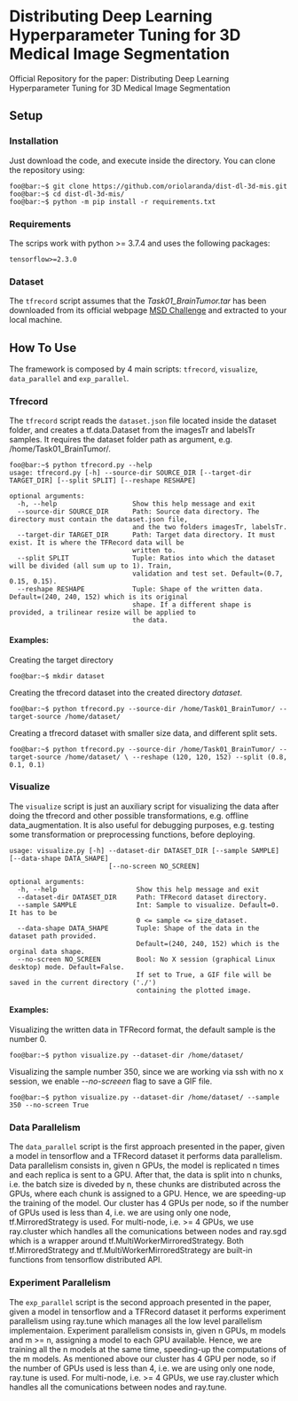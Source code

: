 # Distributing Deep Learning Hyperparameter Tuning for 3D Medical Image Segmentation
Official Repository for the paper: Distributing Deep Learning Hyperparameter Tuning for 3D Medical Image Segmentation 


## Setup
### Installation
Just download the code, and execute inside the directory. You can clone the repository using:
```console
foo@bar:~$ git clone https://github.com/oriolaranda/dist-dl-3d-mis.git
foo@bar:~$ cd dist-dl-3d-mis/
foo@bar:~$ python -m pip install -r requirements.txt
```

### Requirements

The scrips work with python >= 3.7.4 and uses the following packages:
```
tensorflow>=2.3.0
```
### Dataset

The `tfrecord` script assumes that the _Task01_BrainTumor.tar_ has been downloaded from its official webpage [MSD Challenge](http://medicaldecathlon.com/) and extracted to your local machine.

## How To Use
The framework is composed by 4 main scripts: `tfrecord`, `visualize`, `data_parallel` and `exp_parallel`.

### Tfrecord
The `tfrecord` script reads the `dataset.json` file located inside the dataset folder, and creates a tf.data.Dataset from the imagesTr and labelsTr samples. It requires the dataset folder path as argument, e.g. /home/Task01_BrainTumor/.

```console
foo@bar:~$ python tfrecord.py --help
usage: tfrecord.py [-h] --source-dir SOURCE_DIR [--target-dir TARGET_DIR] [--split SPLIT] [--reshape RESHAPE]

optional arguments:
  -h, --help                   Show this help message and exit
  --source-dir SOURCE_DIR      Path: Source data directory. The directory must contain the dataset.json file, 
                               and the two folders imagesTr, labelsTr.
  --target-dir TARGET_DIR      Path: Target data directory. It must exist. It is where the TFRecord data will be 
                               written to.
  --split SPLIT                Tuple: Ratios into which the dataset will be divided (all sum up to 1). Train, 
                               validation and test set. Default=(0.7, 0.15, 0.15).
  --reshape RESHAPE            Tuple: Shape of the written data. Default=(240, 240, 152) which is its original 
                               shape. If a different shape is provided, a trilinear resize will be applied to 
                               the data.
```
#### Examples:
Creating the target directory
```console
foo@bar:~$ mkdir dataset
```
Creating the tfrecord dataset into the created directory _dataset_.
```console
foo@bar:~$ python tfrecord.py --source-dir /home/Task01_BrainTumor/ --target-source /home/dataset/
```
Creating a tfrecord dataset with smaller size data, and different split sets.

```console
foo@bar:~$ python tfrecord.py --source-dir /home/Task01_BrainTumor/ --target-source /home/dataset/ \ --reshape (120, 120, 152) --split (0.8, 0.1, 0.1)
```

### Visualize
The `visualize` script is just an auxiliary script for visualizing the data after doing the tfrecord
and other possible transformations, e.g. offline data_augmentation. It is also useful for debugging
purposes, e.g. testing some transformation or preprocessing functions, before deploying.

```console
usage: visualize.py [-h] --dataset-dir DATASET_DIR [--sample SAMPLE] [--data-shape DATA_SHAPE] 
                         [--no-screen NO_SCREEN]

optional arguments:
  -h, --help                    Show this help message and exit
  --dataset-dir DATASET_DIR     Path: TFRecord dataset directory.
  --sample SAMPLE               Int: Sample to visualize. Default=0. It has to be 
                                0 <= sample <= size_dataset.
  --data-shape DATA_SHAPE       Tuple: Shape of the data in the dataset path provided. 
                                Default=(240, 240, 152) which is the orginal data shape.
  --no-screen NO_SCREEN         Bool: No X session (graphical Linux desktop) mode. Default=False. 
                                If set to True, a GIF file will be saved in the current directory ('./') 
                                containing the plotted image.

```
#### Examples:
Visualizing the written data in TFRecord format, the default sample is the number 0.
```console
foo@bar:~$ python visualize.py --dataset-dir /home/dataset/
```
Visualizing the sample number 350, since we are working via ssh with no x session, we enable _--no-screeen_ flag to save a GIF file.
```console
foo@bar:~$ python visualize.py --dataset-dir /home/dataset/ --sample 350 --no-screen True
```

### Data Parallelism
The `data_parallel` script is the first approach presented in the paper, given a model in tensorflow and a TFRecord dataset it performs data parallelism. 
Data parallelism consists in, given n GPUs, the model is replicated n times and each replica is sent to a GPU. After that, the data is split into n chunks, i.e. the batch size is diveded by n, these chunks are distributed across the GPUs, where each chunk is assigned to a GPU. Hence, we are speeding-up the training of the model.
Our cluster has 4 GPUs per node, so if the number of GPUs used is less than 4, i.e. we are using only one node, tf.MirroredStrategy is used. For multi-node, i.e. >= 4 GPUs, we use ray.cluster which handles all the comunications between nodes and ray.sgd which is a wrapper around tf.MultiWorkerMirroredStrategy.
Both tf.MirroredStrategy and tf.MultiWorkerMirroredStrategy are built-in functions from tensorflow distributed API.

### Experiment Parallelism
The `exp_parallel` script is the second approach presented in the paper, given a model in tensorflow and a TFRecord dataset it performs experiment parallelism using ray.tune which manages all the low level parallelism implementaion.
Experiment parallelism consists in, given n GPUs, m models and m >= n, assigning a model to each GPU available. Hence, we are training all the n models at the same time, speeding-up the computations of the m models.
As mentioned above our cluster has 4 GPU per node, so if the number of GPUs used is less than 4, i.e. we are using only one node, ray.tune is used. For multi-node, i.e. >= 4 GPUs, we use ray.cluster which handles all the comunications between nodes and ray.tune.



